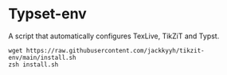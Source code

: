 # Typset-env
A script that automatically configures TexLive, TikZiT and Typst.

```
wget https://raw.githubusercontent.com/jackkyyh/tikzit-env/main/install.sh
zsh install.sh
```
